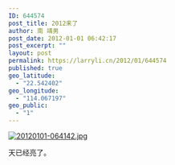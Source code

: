 ```yaml
---
ID: 644574
post_title: 2012来了
author: 南 靖男
post_date: 2012-01-01 06:42:17
post_excerpt: ""
layout: post
permalink: https://larryli.cn/2012/01/644574
published: true
geo_latitude:
  - "22.542402"
geo_longitude:
  - "114.067197"
geo_public:
  - "1"
---
```

<a href="https://larryli.cn/wp-content/uploads/2012/01/20120101-064142.jpg"><img src="https://larryli.cn/wp-content/uploads/2012/01/20120101-064142.jpg" alt="20120101-064142.jpg" class="alignnone size-full" /></a>

天已经亮了。
